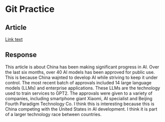 # Git Practice
## Article
[Link text](https://www.reuters.com/technology/china-approves-over-40-ai-models-public-use-past-six-months-2024-01-29/)

## Response
This article is about China has been making significant progress in AI. Over the last six months, over 40 AI models has been approved for public use. This is because China wajnted to develop AI while striving to keep it under control. The most recent batch of approvals included 14 large language models (LLMs) and enterprise applications. These LLMs are the technology used to train services to GPT2. The approvals were given to a variety of companies, including smartphone giant Xiaomi, AI specialist and Beijing Fourth Paradigm Technology Co. I think this is interesting because this is China competing with the United States in AI development. I think it is part of a larger technology race between countries.